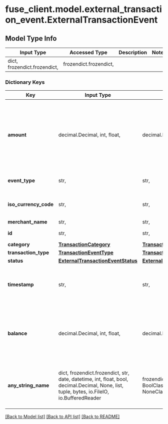 # fuse_client.model.external_transaction_event.ExternalTransactionEvent

## Model Type Info
Input Type | Accessed Type | Description | Notes
------------ | ------------- | ------------- | -------------
dict, frozendict.frozendict,  | frozendict.frozendict,  |  | 

### Dictionary Keys
Key | Input Type | Accessed Type | Description | Notes
------------ | ------------- | ------------- | ------------- | -------------
**amount** | decimal.Decimal, int, float,  | decimal.Decimal,  | Use positive values to represent money going out and negative to represent money going in. | 
**event_type** | str,  | str,  |  | must be one of ["external_transaction", ] 
**iso_currency_code** | str,  | str,  | The ISO-4217 currency code. | 
**merchant_name** | str,  | str,  |  | 
**id** | str,  | str,  | ID of the transaction | 
**category** | [**TransactionCategory**](TransactionCategory.md) | [**TransactionCategory**](TransactionCategory.md) |  | 
**transaction_type** | [**TransactionEventType**](TransactionEventType.md) | [**TransactionEventType**](TransactionEventType.md) |  | 
**status** | [**ExternalTransactionEventStatus**](ExternalTransactionEventStatus.md) | [**ExternalTransactionEventStatus**](ExternalTransactionEventStatus.md) |  | 
**timestamp** | str,  | str,  | Datetime of the transaction In ISO-8601 format | 
**balance** | decimal.Decimal, int, float,  | decimal.Decimal,  | The running balance of the account after the transaction has occurred, in cents | [optional] 
**any_string_name** | dict, frozendict.frozendict, str, date, datetime, int, float, bool, decimal.Decimal, None, list, tuple, bytes, io.FileIO, io.BufferedReader | frozendict.frozendict, str, BoolClass, decimal.Decimal, NoneClass, tuple, bytes, FileIO | any string name can be used but the value must be the correct type | [optional]

[[Back to Model list]](../../README.md#documentation-for-models) [[Back to API list]](../../README.md#documentation-for-api-endpoints) [[Back to README]](../../README.md)

